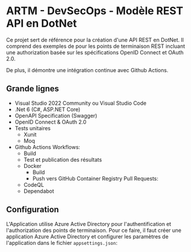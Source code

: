 # ARTM - DevSecOps - Modèle REST API en DotNet 

Ce projet sert de référence pour la création d'une API REST en DotNet. Il comprend des exemples de pour les points de terminaison REST incluant une authorization basée sur les spécifications OpenID Connect et OAuth 2.0.

De plus, il démontre une intégration continue avec Github Actions.

## Grande lignes

- Visual Studio 2022 Community ou Visual Studio Code
- .Net 6 (C#, ASP.NET Core)
- OpenAPI Specification (Swagger)
- OpenID Connect & OAuth 2.0
- Tests unitaires
    - Xunit
    - Moq
- Github Actions
    Workflows:
    - Build
    - Test et publication des résultats
    - Docker
        - Build
        - Push vers GitHub Container Registry
    Pull Requests:
    - CodeQL
    - Dependabot
    
## Configuration

L'Application utilise Azure Active Directory pour l'authentification et l'authorization des points de terminaison. Pour ce faire, il faut créer une application Azure Active Directory et configurer les paramètres de l'application dans le fichier `appsettings.json`:

